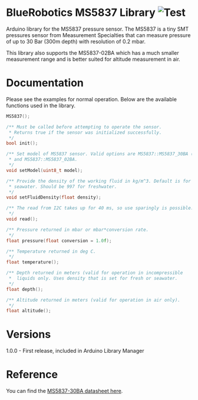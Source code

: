 # BlueRobotics MS5837 Library ![Test](https://github.com/bluerobotics/BlueRobotics_MS5837_Library/workflows/Test/badge.svg)

Arduino library for the MS5837 pressure sensor. The MS5837 is a tiny SMT pressures sensor from Measurement Specialties that can measure pressure of up to 30 Bar (300m depth) with resolution of 0.2 mbar.

This library also supports the MS5837-02BA which has a much smaller measurement range and is better suited for altitude measurement in air.

# Documentation

Please see the examples for normal operation. Below are the available functions used in the library.

``` cpp
MS5837();

/** Must be called before attempting to operate the sensor.
 * Returns true if the sensor was initialized successfully.
 */
bool init();

/** Set model of MS5837 sensor. Valid options are MS5837::MS5837_30BA (default)
 * and MS5837::MS5837_02BA.
 */
void setModel(uint8_t model);

/** Provide the density of the working fluid in kg/m^3. Default is for 
 * seawater. Should be 997 for freshwater.
 */
void setFluidDensity(float density);

/** The read from I2C takes up for 40 ms, so use sparingly is possible.
 */
void read();

/** Pressure returned in mbar or mbar*conversion rate.
 */
float pressure(float conversion = 1.0f);

/** Temperature returned in deg C.
 */
float temperature();

/** Depth returned in meters (valid for operation in incompressible
 *  liquids only. Uses density that is set for fresh or seawater.
 */
float depth();

/** Altitude returned in meters (valid for operation in air only).
 */
float altitude();

```

# Versions

1.0.0 - First release, included in Arduino Library Manager

# Reference

You can find the [MS5837-30BA datasheet here](http://www.mouser.com/ds/2/418/MS5837-30BA-736494.pdf).
